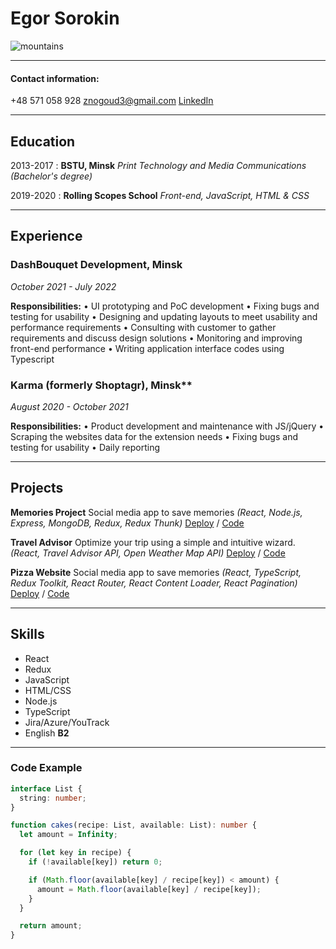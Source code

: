 # Egor Sorokin

![mountains](https://avatars.githubusercontent.com/u/52937798?s=400&u=038453ec0c80a8dae71781b297b201bb1be5fa3c&v=4)

---

#### Contact information:

+48 571 058 928 znogoud3@gmail.com [LinkedIn](https://www.linkedin.com/in/znogoud/)

---

## Education

2013-2017 : **BSTU, Minsk** _Print Technology and Media Communications (Bachelor's degree)_

2019-2020 : **Rolling Scopes School** _Front-end, JavaScript, HTML & CSS_

---

## Experience

### DashBouquet Development, Minsk

_October 2021 - July 2022_

**Responsibilities:** • UI prototyping and PoC development • Fixing bugs and testing for usability • Designing and
updating layouts to meet usability and performance requirements • Consulting with customer to gather requirements and
discuss design solutions • Monitoring and improving front-end performance • Writing application interface codes using
Typescript

### Karma (formerly Shoptagr), Minsk\*\*

_August 2020 - October 2021_

**Responsibilities:** • Product development and maintenance with JS/jQuery • Scraping the websites data for the
extension needs • Fixing bugs and testing for usability • Daily reporting

---

## Projects

**Memories Project** Social media app to save memories _(React, Node.js, Express, MongoDB, Redux, Redux Thunk)_
[Deploy](https://github.com/ZnoGouDj/memories-project-v2) / [Code](https://github.com/ZnoGouDj/memories-project-v2)

**Travel Advisor** Optimize your trip using a simple and intuitive wizard. _(React, Travel Advisor API, Open Weather Map
API)_ [Deploy](https://github.com/ZnoGouDj/travel_advisor) / [Code](https://github.com/ZnoGouDj/travel_advisor)

**Pizza Website** Social media app to save memories _(React, TypeScript, Redux Toolkit, React Router, React Content
Loader, React Pagination)_ [Deploy](https://pizza-1995.netlify.app/) /
[Code](https://github.com/ZnoGouDj/pizza-typescript)

---

## Skills

- React
- Redux
- JavaScript
- HTML/CSS
- Node.js
- TypeScript
- Jira/Azure/YouTrack
- English **B2**

---

### Code Example

```ts
interface List {
  string: number;
}

function cakes(recipe: List, available: List): number {
  let amount = Infinity;

  for (let key in recipe) {
    if (!available[key]) return 0;

    if (Math.floor(available[key] / recipe[key]) < amount) {
      amount = Math.floor(available[key] / recipe[key]);
    }
  }

  return amount;
}
```
